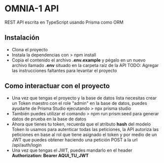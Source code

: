 # OMNIA-1 API
REST API escrita en TypeScript usando Prisma como ORM

## Instalación
- Clona el proyecto
- Instala la dependencias con > npm install
- Copia el contenido el archivo **.env.example** y pégalo en un nuevo archivo llamado **.env** situado en la carpeta raíz de la API
TODO: Agregar las instrucciones faltantes para levantar el proyecto

## Como interactuar con el proyecto
- Una vez que tengas el proyecto y la base de datos lista necesitas crear un Token maestro con el role "admin" en la base de datos, puedes ayudarte de Prisma Studio ejecutando > npx prisma studio
- También puedes utilizar el comando > npm run prism:seed para generar datos de prueba en la base de datos
- Ahora que tienes tu token, recuerda que el atributo **hash** del modelo Token lo usamos para autenticar todas las peticiones, la API autoriza las peticiones en base al rol que tiene asignado el token y por medio de un JWT que puedes obtener haciendo una petición POST a la url /api/auth/login
- Una vez que tengas el JWT, puedes mandarlo en el header **Authorization: Bearer AQUI_TU_JWT**